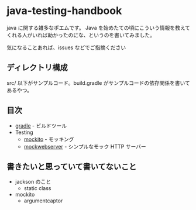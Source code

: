 # java-testing-handbook

java に関する雑多なポエムです。
Java を始めたての頃にこういう情報を教えてくれる人がいれば助かったのにな、というのを書いてみました。

気になることあれば、issues などでご指摘ください

## ディレクトリ構成

src/ 以下がサンプルコード。build.gradle がサンプルコードの依存関係を書いてあるやつ。

## 目次

 * [gradle](https://github.com/tokuhirom/java-handbook/blob/master/gradle.md) - ビルドツール
 * Testing
   * [mockito](https://github.com/tokuhirom/java-handbook/blob/master/testing/mockito.md) - モッキング
   * [mockwebserver](https://github.com/tokuhirom/java-handbook/blob/master/testing/mockwebserver.md) - シンプルなモック HTTP サーバー

## 書きたいと思っていて書いてないこと

 * jackson のこと
   * static class
 * mockito
   * argumentcaptor
